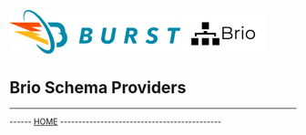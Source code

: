 ![Burst](../../../../../../../../documentation/burst_h_small.png "")
![](../../../../../../../doc/brio_small.png "")

# Brio Schema Providers
---
------ [HOME](../../../../../../../../../readme.md) -------------------------------------------- 
